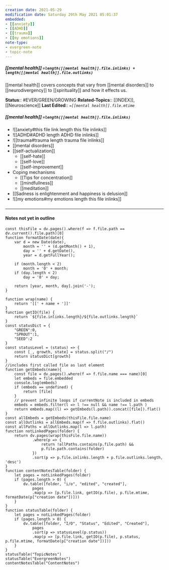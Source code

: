 ```yaml
---
creation date: 2021-05-29
modification date: Saturday 29th May 2021 05:01:37
embedded: 
- [[anxiety]]
- [[ADHD]]
- [[trauma]]
- [[my emotions]]
note-type: 
- evergreen-note
- topic-note
---
```


##### [[mental health]] `=length([[mental health]].file.inlinks) + length([[mental health]].file.outlinks)`

[[mental health]] covers concepts that vary from [[mental disorders]] to [[neurodivergency]] to [[spirituality]] and how it effects us. 

**Status**:: #EVER/GREEN/GROWING 
**Related-Topics**:: [[INDEX]], [[Neuroscience]]
**Last Edited**:: *`=[[mental health]].file.mtime`*
##### [[mental health]] `=length([[mental health]].file.inlinks)` 

- ![[anxiety#this file link length this file inlinks]]
- ![[ADHD#ADHD length ADHD file inlinks]]
- ![[trauma#trauma length trauma file inlinks]]
- [[mental disorders]]
- [[self-actualization]]
	- [[self-hate]]
	- [[self-love]]
	- [[self-improvement]]
- Coping mechanisms
	- [[Tips for concentration]]
	- [[mindfullness]]
	- [[meditation]]
- [[Sadness is enlightenment and happiness is delusion]]
- ![[my emotions#my emotions length this file inlinks]]

### <hr class="dataviews"/>
#### Notes not yet in outline
```dataviewjs
const thisFile = dv.pages().where(f => f.file.path == dv.current().file.path)[0]
function formatDate(date){
	var d = new Date(date),
		month = '' + (d.getMonth() + 1),
		day = '' + d.getDate(),
		year = d.getFullYear();

	if (month.length < 2) 
		month = '0' + month;
	if (day.length < 2) 
		day = '0' + day;

	return [year, month, day].join('-');
}

function wrap(name) {
	return '[[' + name + ']]'
}
function getIO(file) {
	return `${file.inlinks.length}/${file.outlinks.length}`
}
const statusDict = {
	"GREEN":0,
	"SPROUT":1,
	"SEED":2
}
const statusLevel = (status) => {
	const [_, growth, state] = status.split("/")
	return statusDict[growth]
}
//includes first called file as last element
function getEmbeds(name){
	const file = dv.pages().where(f => f.file.name === name)[0]
	let embeds = file.embedded
	console.log(embeds)
	if (embeds == undefined) {
		return [file]
	}
	// prevent infinite loops if currentNote is included in embeds
	embeds = embeds.filter(l => l !== null && name !== l.path )
	return embeds.map((l) => getEmbeds(l.path)).concat([file]).flat()
}
const allEmbeds = getEmbeds(thisFile.file.name)
const allOutlinks = allEmbeds.map(f => f.file.outlinks).flat()
const allPaths = allOutlinks.map(l => l.path)
function notLinkedPages(folder) {
	return dv.pages(wrap(thisFile.file.name))
			.where(p => {
				return !allPaths.contains(p.file.path) && 
				p.file.path.contains(folder) 
			})
			.sort(p => p.file.inlinks.length + p.file.outlinks.length, 'desc')
}
function contentNotesTable(folder) {
	let pages = notLinkedPages(folder)
	if (pages.length > 0) {
		dv.table([folder, "i/o", "edited", "created"], 
			pages
			.map(p => [p.file.link, getIO(p.file), p.file.mtime, formatDate(p["creation date"])]))
	}
}
function statusTable(folder) {
	let pages = notLinkedPages(folder)
	if (pages.length > 0) {
		dv.table([folder, "I/O", "Status", "Edited", "Created"], 
			pages
			.sort(p => statusLevel(p.status))
			.map(p => [p.file.link, getIO(p.file), p.status, p.file.mtime, formatDate(p["creation date"])]))
	}
}
statusTable("TopicNotes")
statusTable("EvergreenNotes")
contentNotesTable("ContentNotes")
```
